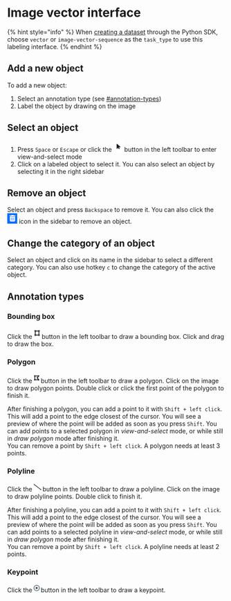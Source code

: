 # Image vector interface

{% hint style="info" %}
When [creating a dataset](https://sdkdocs.segments.ai/en/latest/client.html#create-a-dataset) through the Python SDK, choose `vector` or `image-vector-sequence` as the `task_type` to use this labeling interface.&#x20;
{% endhint %}

## Add a new object

To add a new object:

1. Select an annotation type (see [#annotation-types](image-vector-interface.md#annotation-types "mention"))
2. Label the object by drawing on the image&#x20;

## Select an object

1. Press `Space` or `Escape` or click the ![](<../../.gitbook/assets/image (31).png>) button in the left toolbar to enter view-and-select mode
2. Click on a labeled object to select it. You can also select an object by selecting it in the right sidebar

## Remove an object

Select an object and press `Backspace` to remove it. You can also click the ![](<../../.gitbook/assets/image (9) (1).png>) icon in the sidebar to remove an object.

## Change the category of an object

Select an object and click on its name in the sidebar to select a different category. You can also use hotkey `c` to change the category of the active object.

## Annotation types

### Bounding box

Click the![](<../../.gitbook/assets/image (21).png>)button in the left toolbar to draw a bounding box. Click and drag to draw the box.

### Polygon

Click the![](<../../.gitbook/assets/image (32).png>)button in the left toolbar to draw a polygon. Click on the image to draw polygon points. Double click or click the first point of the polygon to finish it.

After finishing a polygon, you can add a point to it with `Shift + left click`. This will add a point to the edge closest of the cursor. You will see a preview of where the point will be added as soon as you press `Shift`. You can add points to a selected polygon in _view-and-select_ mode, or while still in _draw polygon_ mode after finishing it. \
You can remove a point by `Shift + left click`. A polygon needs at least 3 points.

### Polyline

Click the![](<../../.gitbook/assets/image (30) (2).png>)button in the left toolbar to draw a polyline. Click on the image to draw polyline points. Double click to finish it.

After finishing a polyline, you can add a point to it with `Shift + left click`. This will add a point to the edge closest of the cursor. You will see a preview of where the point will be added as soon as you press `Shift`. You can add points to a selected polyline in _view-and-select_ mode, or while still in _draw polygon_ mode after finishing it.\
You can remove a point by `Shift + left click`. A polyline needs at least 2 points.

### Keypoint

Click the![](<../../.gitbook/assets/image (13).png>)button in the left toolbar to draw a keypoint.
